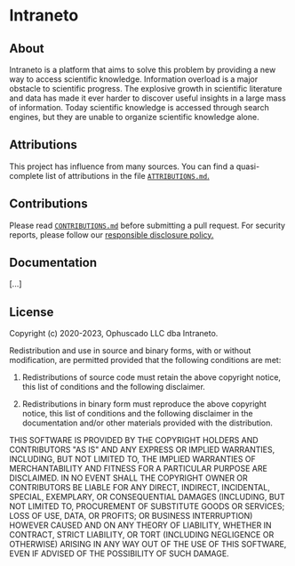 # Intraneto

## About

Intraneto is a platform that aims to solve this problem by providing a new way to access scientific knowledge. Information overload is a major obstacle to scientific progress. The explosive growth in scientific literature and data has made it ever harder to discover useful insights in a large mass of information. Today scientific knowledge is accessed through search engines, but they are unable to organize scientific knowledge alone.

## Attributions

This project has influence from many sources. You can find a quasi-complete list of attributions in the file [`ATTRIBUTIONS.md`.](https://github.com/Intraneto/app/blob/master/ATTRIBUTIONS.md)

## Contributions

Please read [`CONTRIBUTIONS.md`](https://github.com/Intraneto/app/blob/master/CONTRIBUTIONS.md) before submitting a pull request. For security reports, please follow our [responsible disclosure policy.](https://intraneto.com/security)

## Documentation

[...]

## License

Copyright (c) 2020-2023, Ophuscado LLC dba Intraneto.

Redistribution and use in source and binary forms, with or without modification, are permitted provided that the following conditions are met:

1. Redistributions of source code must retain the above copyright notice, this list of conditions and the following disclaimer.

2. Redistributions in binary form must reproduce the above copyright notice, this list of conditions and the following disclaimer in the documentation and/or other materials provided with the distribution.

THIS SOFTWARE IS PROVIDED BY THE COPYRIGHT HOLDERS AND CONTRIBUTORS "AS IS" AND ANY EXPRESS OR IMPLIED WARRANTIES, INCLUDING, BUT NOT LIMITED TO, THE IMPLIED WARRANTIES OF MERCHANTABILITY AND FITNESS FOR A PARTICULAR PURPOSE ARE DISCLAIMED. IN NO EVENT SHALL THE COPYRIGHT OWNER OR CONTRIBUTORS BE LIABLE FOR ANY DIRECT, INDIRECT, INCIDENTAL, SPECIAL, EXEMPLARY, OR CONSEQUENTIAL DAMAGES (INCLUDING, BUT NOT LIMITED TO, PROCUREMENT OF SUBSTITUTE GOODS OR SERVICES; LOSS OF USE, DATA, OR PROFITS; OR BUSINESS INTERRUPTION) HOWEVER CAUSED AND ON ANY THEORY OF LIABILITY, WHETHER IN CONTRACT, STRICT LIABILITY, OR TORT (INCLUDING NEGLIGENCE OR OTHERWISE) ARISING IN ANY WAY OUT OF THE USE OF THIS SOFTWARE, EVEN IF ADVISED OF THE POSSIBILITY OF SUCH DAMAGE.
